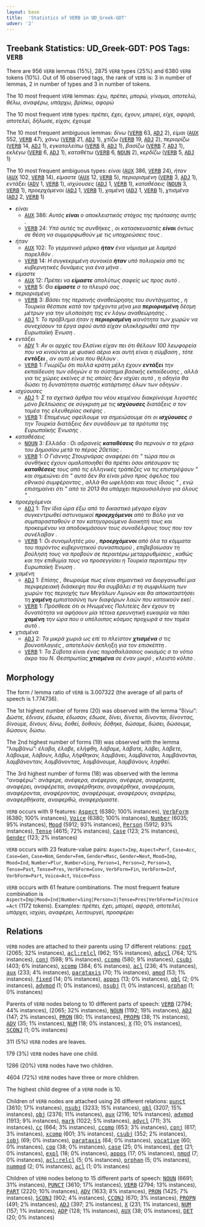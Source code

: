 ```yaml
---
layout: base
title:  'Statistics of VERB in UD_Greek-GDT'
udver: '2'
---
```


## Treebank Statistics: UD_Greek-GDT: POS Tags: `VERB`

There are 956 `VERB` lemmas (15%), 2875 `VERB` types (25%) and 6380 `VERB` tokens (10%).
Out of 16 observed tags, the rank of `VERB` is: 3 in number of lemmas, 2 in number of types and 3 in number of tokens.

The 10 most frequent `VERB` lemmas: <em>έχω, πρέπει, μπορώ, γίνομαι, αποτελώ, θέλω, αναφέρω, υπάρχω, βρίσκω, αφορώ</em>

The 10 most frequent `VERB` types:  <em>πρέπει, έχει, έχουν, μπορεί, είχε, αφορά, αποτελεί, δήλωσε, είχαν, έχουμε</em>

The 10 most frequent ambiguous lemmas: <em>δίνω</em> (<tt><a href="el_gdt-pos-VERB.html">VERB</a></tt> 63, <tt><a href="el_gdt-pos-ADJ.html">ADJ</a></tt> 2), <em>είμαι</em> (<tt><a href="el_gdt-pos-AUX.html">AUX</a></tt> 552, <tt><a href="el_gdt-pos-VERB.html">VERB</a></tt> 47), <em>χάνω</em> (<tt><a href="el_gdt-pos-VERB.html">VERB</a></tt> 21, <tt><a href="el_gdt-pos-ADJ.html">ADJ</a></tt> 1), <em>χτίζω</em> (<tt><a href="el_gdt-pos-VERB.html">VERB</a></tt> 19, <tt><a href="el_gdt-pos-ADJ.html">ADJ</a></tt> 2), <em>περιορίζω</em> (<tt><a href="el_gdt-pos-VERB.html">VERB</a></tt> 14, <tt><a href="el_gdt-pos-ADJ.html">ADJ</a></tt> 1), <em>εγκαταλείπω</em> (<tt><a href="el_gdt-pos-VERB.html">VERB</a></tt> 8, <tt><a href="el_gdt-pos-ADJ.html">ADJ</a></tt> 1), <em>βασίζω</em> (<tt><a href="el_gdt-pos-VERB.html">VERB</a></tt> 7, <tt><a href="el_gdt-pos-ADJ.html">ADJ</a></tt> 1), <em>εκλέγω</em> (<tt><a href="el_gdt-pos-VERB.html">VERB</a></tt> 6, <tt><a href="el_gdt-pos-ADJ.html">ADJ</a></tt> 1), <em>καταθέτω</em> (<tt><a href="el_gdt-pos-VERB.html">VERB</a></tt> 6, <tt><a href="el_gdt-pos-NOUN.html">NOUN</a></tt> 2), <em>κερδίζω</em> (<tt><a href="el_gdt-pos-VERB.html">VERB</a></tt> 5, <tt><a href="el_gdt-pos-ADJ.html">ADJ</a></tt> 1)

The 10 most frequent ambiguous types:  <em>είναι</em> (<tt><a href="el_gdt-pos-AUX.html">AUX</a></tt> 386, <tt><a href="el_gdt-pos-VERB.html">VERB</a></tt> 24), <em>ήταν</em> (<tt><a href="el_gdt-pos-AUX.html">AUX</a></tt> 102, <tt><a href="el_gdt-pos-VERB.html">VERB</a></tt> 14), <em>είμαστε</em> (<tt><a href="el_gdt-pos-AUX.html">AUX</a></tt> 12, <tt><a href="el_gdt-pos-VERB.html">VERB</a></tt> 5), <em>περιορισμένη</em> (<tt><a href="el_gdt-pos-VERB.html">VERB</a></tt> 3, <tt><a href="el_gdt-pos-ADJ.html">ADJ</a></tt> 1), <em>εντάξει</em> (<tt><a href="el_gdt-pos-ADV.html">ADV</a></tt> 1, <tt><a href="el_gdt-pos-VERB.html">VERB</a></tt> 1), <em>ισχύουσες</em> (<tt><a href="el_gdt-pos-ADJ.html">ADJ</a></tt> 1, <tt><a href="el_gdt-pos-VERB.html">VERB</a></tt> 1), <em>καταθέσεις</em> (<tt><a href="el_gdt-pos-NOUN.html">NOUN</a></tt> 3, <tt><a href="el_gdt-pos-VERB.html">VERB</a></tt> 1), <em>προερχόμενοι</em> (<tt><a href="el_gdt-pos-ADJ.html">ADJ</a></tt> 1, <tt><a href="el_gdt-pos-VERB.html">VERB</a></tt> 1), <em>χαμένη</em> (<tt><a href="el_gdt-pos-ADJ.html">ADJ</a></tt> 1, <tt><a href="el_gdt-pos-VERB.html">VERB</a></tt> 1), <em>χτισμένα</em> (<tt><a href="el_gdt-pos-ADJ.html">ADJ</a></tt> 2, <tt><a href="el_gdt-pos-VERB.html">VERB</a></tt> 1)


* <em>είναι</em>
  * <tt><a href="el_gdt-pos-AUX.html">AUX</a></tt> 386: <em>Αυτός <b>είναι</b> ο αποκλειστικός στόχος της πρότασης αυτής .</em>
  * <tt><a href="el_gdt-pos-VERB.html">VERB</a></tt> 24: <em>Υπό αυτές τις συνθήκες , οι κατασκευαστές <b>είναι</b> όντως σε θέση να συμμορφωθούν με τις υποχρεώσεις τους .</em>
* <em>ήταν</em>
  * <tt><a href="el_gdt-pos-AUX.html">AUX</a></tt> 102: <em>Το γερμανικό μάρκο <b>ήταν</b> ένα νόμισμα με λαμπρό παρελθόν .</em>
  * <tt><a href="el_gdt-pos-VERB.html">VERB</a></tt> 14: <em>Η συγκεκριμένη συνοικία <b>ήταν</b> υπό πολιορκία από τις κυβερνητικές δυνάμεις για ένα μήνα .</em>
* <em>είμαστε</em>
  * <tt><a href="el_gdt-pos-AUX.html">AUX</a></tt> 12: <em>Πρέπει να <b>είμαστε</b> απολύτως σαφείς ως προς αυτό .</em>
  * <tt><a href="el_gdt-pos-VERB.html">VERB</a></tt> 5: <em>Θα <b>είμαστε</b> σ το πλευρό σας .</em>
* <em>περιορισμένη</em>
  * <tt><a href="el_gdt-pos-VERB.html">VERB</a></tt> 3: <em>Βάσει της περσινής αναθεώρησης του συντάγματος , η Τουρκία θέσπισε κατά τον τρέχοντα μήνα μια <b>περιορισμένη</b> δέσμη μέτρων για την υλοποίηση της εν λόγω αναθεώρησης .</em>
  * <tt><a href="el_gdt-pos-ADJ.html">ADJ</a></tt> 1: <em>Το πρόβλημα ήταν η <b>περιορισμένη</b> ικανότητα των χωρών να συνεχίσουν τα έργα αφού αυτά είχαν ολοκληρωθεί από την Ευρωπαϊκή Ένωση .</em>
* <em>εντάξει</em>
  * <tt><a href="el_gdt-pos-ADV.html">ADV</a></tt> 1: <em>Αν οι αρχές του Ελσίνκι είχαν πει ότι θέλουν 100 λεωφορεία που να κινούνται με φυσικό αέριο και αυτή είναι η σύμβαση , τότε <b>εντάξει</b> , αν αυτό είναι που θέλουν .</em>
  * <tt><a href="el_gdt-pos-VERB.html">VERB</a></tt> 1: <em>Γνωρίζω ότι πολλά κράτη μέλη έχουν <b>εντάξει</b> την εκπαίδευση των οδηγών σ το σύστημα βασικής εκπαίδευσης , αλλά για τις χώρες εκείνες σ τις οποίες δεν ισχύει αυτό , η οδηγία θα δώσει τη δυνατότητα σωστής κατάρτισης όλων των οδηγών .</em>
* <em>ισχύουσες</em>
  * <tt><a href="el_gdt-pos-ADJ.html">ADJ</a></tt> 1: <em>Σ τα σχετικά άρθρα του νέου κειμένου διακρίνουμε λιγοστές μόνο βελτιώσεις σε σύγκριση με τις <b>ισχύουσες</b> διατάξεις σ τον τομέα της ελευθερίας σκέψης .</em>
  * <tt><a href="el_gdt-pos-VERB.html">VERB</a></tt> 1: <em>Επομένως οφείλουμε να σημειώσουμε ότι οι <b>ισχύουσες</b> σ την Τουρκία διατάξεις δεν συνάδουν με τα πρότυπα της Ευρωπαϊκής Ένωσης .</em>
* <em>καταθέσεις</em>
  * <tt><a href="el_gdt-pos-NOUN.html">NOUN</a></tt> 3: <em>Ελλάδα : Οι αδρανείς <b>καταθέσεις</b> θα περνούν σ τα χέρια του Δημοσίου μετά το πέρας 20ετίας .</em>
  * <tt><a href="el_gdt-pos-VERB.html">VERB</a></tt> 1: <em>Ο Γιάννης Στουρνάρας αναφέρει ότι " τώρα που οι συνθήκες έχουν ομαλοποιηθεί θα πρέπει όσοι απέσυραν τις <b>καταθέσεις</b> τους από τις ελληνικές τράπεζες να τις επιστρέψουν " και σημειώνει ότι " αυτό δεν θα είναι μόνο προς όφελος του εθνικού συμφέροντος , αλλά θα ωφελήσει και τους ίδιους " , ενώ επισημαίνει ότι " από το 2013 θα υπάρχει περιουσιολόγιο για όλους " .</em>
* <em>προερχόμενοι</em>
  * <tt><a href="el_gdt-pos-ADJ.html">ADJ</a></tt> 1: <em>Την ίδια ώρα έξω από το δικαστικό μέγαρο είχαν συγκεντρωθεί αστυνομικοί <b>προερχόμενοι</b> από το Βόλο για να συμπαρασταθούν σ τον κατηγορούμενο διοικητή τους και προκειμένου να αποδοκιμάσουν τους συναδέλφους τους που τον συνέλαβαν .</em>
  * <tt><a href="el_gdt-pos-VERB.html">VERB</a></tt> 1: <em>Οι συνομιλητές μου , <b>προερχόμενοι</b> από όλα τα κόμματα του παρόντος κυβερνητικού συνασπισμού , επιβεβαίωσαν τη βούλησή τους να προβούν σε περαιτέρω μεταρρυθμίσεις , καθώς και την επιθυμία τους να προσεγγίσει η Τουρκία περαιτέρω την Ευρωπαϊκή Ένωση .</em>
* <em>χαμένη</em>
  * <tt><a href="el_gdt-pos-ADJ.html">ADJ</a></tt> 1: <em>Επίσης , θεωρούμε πως είναι σημαντικό να διοργανωθεί μια περιφερειακή διάσκεψη που θα συμβάλει σ τη συμφιλίωση των χωρών της περιοχής των Μεγάλων Λιμνών και θα αποκαταστήσει τη <b>χαμένη</b> εμπιστοσύνη των διαφόρων λαών που κατοικούν εκεί .</em>
  * <tt><a href="el_gdt-pos-VERB.html">VERB</a></tt> 1: <em>Πρόσθεσε ότι οι Ηνωμένες Πολιτείες δεν έχουν τη δυνατότητα να αφήσουν μία τέτοια ερευνητική ευκαιρία να πάει <b>χαμένη</b> την ώρα που ο υπόλοιπος κόσμος προχωρά σ τον τομέα αυτό .</em>
* <em>χτισμένα</em>
  * <tt><a href="el_gdt-pos-ADJ.html">ADJ</a></tt> 2: <em>Τα μικρά χωριά ως επί το πλείστον <b>χτισμένα</b> σ τις βουνοπλαγιές , αποτελούν έκπληξη για τον επισκέπτη .</em>
  * <tt><a href="el_gdt-pos-VERB.html">VERB</a></tt> 1: <em>Τα Σύβοτα είναι ένας παραθαλάσσιος οικισμός σ το νότιο άκρο του Ν. Θεσπρωτίας <b>χτισμένα</b> σε έναν μικρό , κλειστό κόλπο .</em>

## Morphology

The form / lemma ratio of `VERB` is 3.007322 (the average of all parts of speech is 1.774736).

The 1st highest number of forms (20) was observed with the lemma “δίνω”: <em>Δώστε, έδιναν, έδωσα, έδωσαν, έδωσε, δίνει, δίνεται, δίνονται, δίνοντας, δίνουμε, δίνουν, δίνω, δοθεί, δοθούν, δόθηκε, δώσαμε, δώσει, δώσουμε, δώσουν, δώσω</em>.

The 2nd highest number of forms (19) was observed with the lemma “λαμβάνω”: <em>έλαβα, έλαβε, ελήφθη, λάβαμε, λάβατε, λάβει, λάβετε, λάβουμε, λάβουν, λάβω, λήφθηκαν, λαμβάνει, λαμβάνεται, λαμβάνονται, λαμβάνονταν, λαμβάνοντας, λαμβάνουμε, λαμβάνουν, ληφθεί</em>.

The 3rd highest number of forms (18) was observed with the lemma “αναφέρω”: <em>ανάφερε, ανέφερα, ανέφεραν, ανέφερε, αναφέρατε, αναφέρει, αναφέρεται, αναφέρθηκαν, αναφέρθηκε, αναφέρομαι, αναφέρονται, αναφέροντας, αναφέρουμε, αναφέρουν, αναφέρω, αναφερθήκατε, αναφερθώ, αναφερόμαστε</em>.

`VERB` occurs with 9 features: <tt><a href="el_gdt-feat-Aspect.html">Aspect</a></tt> (6380; 100% instances), <tt><a href="el_gdt-feat-VerbForm.html">VerbForm</a></tt> (6380; 100% instances), <tt><a href="el_gdt-feat-Voice.html">Voice</a></tt> (6380; 100% instances), <tt><a href="el_gdt-feat-Number.html">Number</a></tt> (6035; 95% instances), <tt><a href="el_gdt-feat-Mood.html">Mood</a></tt> (5912; 93% instances), <tt><a href="el_gdt-feat-Person.html">Person</a></tt> (5912; 93% instances), <tt><a href="el_gdt-feat-Tense.html">Tense</a></tt> (4615; 72% instances), <tt><a href="el_gdt-feat-Case.html">Case</a></tt> (123; 2% instances), <tt><a href="el_gdt-feat-Gender.html">Gender</a></tt> (123; 2% instances)

`VERB` occurs with 23 feature-value pairs: `Aspect=Imp`, `Aspect=Perf`, `Case=Acc`, `Case=Gen`, `Case=Nom`, `Gender=Fem`, `Gender=Masc`, `Gender=Neut`, `Mood=Imp`, `Mood=Ind`, `Number=Plur`, `Number=Sing`, `Person=1`, `Person=2`, `Person=3`, `Tense=Past`, `Tense=Pres`, `VerbForm=Conv`, `VerbForm=Fin`, `VerbForm=Inf`, `VerbForm=Part`, `Voice=Act`, `Voice=Pass`

`VERB` occurs with 61 feature combinations.
The most frequent feature combination is `Aspect=Imp|Mood=Ind|Number=Sing|Person=3|Tense=Pres|VerbForm=Fin|Voice=Act` (1172 tokens).
Examples: <em>πρέπει, έχει, μπορεί, αφορά, αποτελεί, υπάρχει, ισχύει, αναφέρει, λειτουργεί, προσφέρει</em>


## Relations

`VERB` nodes are attached to their parents using 17 different relations: <tt><a href="el_gdt-dep-root.html">root</a></tt> (2065; 32% instances), <tt><a href="el_gdt-dep-acl-relcl.html">acl:relcl</a></tt> (962; 15% instances), <tt><a href="el_gdt-dep-advcl.html">advcl</a></tt> (764; 12% instances), <tt><a href="el_gdt-dep-conj.html">conj</a></tt> (598; 9% instances), <tt><a href="el_gdt-dep-ccomp.html">ccomp</a></tt> (580; 9% instances), <tt><a href="el_gdt-dep-csubj.html">csubj</a></tt> (403; 6% instances), <tt><a href="el_gdt-dep-xcomp.html">xcomp</a></tt> (384; 6% instances), <tt><a href="el_gdt-dep-acl.html">acl</a></tt> (236; 4% instances), <tt><a href="el_gdt-dep-aux.html">aux</a></tt> (233; 4% instances), <tt><a href="el_gdt-dep-parataxis.html">parataxis</a></tt> (70; 1% instances), <tt><a href="el_gdt-dep-amod.html">amod</a></tt> (53; 1% instances), <tt><a href="el_gdt-dep-fixed.html">fixed</a></tt> (14; 0% instances), <tt><a href="el_gdt-dep-appos.html">appos</a></tt> (13; 0% instances), <tt><a href="el_gdt-dep-obl.html">obl</a></tt> (2; 0% instances), <tt><a href="el_gdt-dep-advmod.html">advmod</a></tt> (1; 0% instances), <tt><a href="el_gdt-dep-nsubj.html">nsubj</a></tt> (1; 0% instances), <tt><a href="el_gdt-dep-orphan.html">orphan</a></tt> (1; 0% instances)

Parents of `VERB` nodes belong to 10 different parts of speech: <tt><a href="el_gdt-pos-VERB.html">VERB</a></tt> (2794; 44% instances),  (2065; 32% instances), <tt><a href="el_gdt-pos-NOUN.html">NOUN</a></tt> (1192; 19% instances), <tt><a href="el_gdt-pos-ADJ.html">ADJ</a></tt> (147; 2% instances), <tt><a href="el_gdt-pos-PRON.html">PRON</a></tt> (80; 1% instances), <tt><a href="el_gdt-pos-PROPN.html">PROPN</a></tt> (38; 1% instances), <tt><a href="el_gdt-pos-ADV.html">ADV</a></tt> (35; 1% instances), <tt><a href="el_gdt-pos-NUM.html">NUM</a></tt> (18; 0% instances), <tt><a href="el_gdt-pos-X.html">X</a></tt> (10; 0% instances), <tt><a href="el_gdt-pos-SCONJ.html">SCONJ</a></tt> (1; 0% instances)

311 (5%) `VERB` nodes are leaves.

179 (3%) `VERB` nodes have one child.

1286 (20%) `VERB` nodes have two children.

4604 (72%) `VERB` nodes have three or more children.

The highest child degree of a `VERB` node is 10.

Children of `VERB` nodes are attached using 26 different relations: <tt><a href="el_gdt-dep-punct.html">punct</a></tt> (3610; 17% instances), <tt><a href="el_gdt-dep-nsubj.html">nsubj</a></tt> (3233; 15% instances), <tt><a href="el_gdt-dep-obl.html">obl</a></tt> (3207; 15% instances), <tt><a href="el_gdt-dep-obj.html">obj</a></tt> (2376; 11% instances), <tt><a href="el_gdt-dep-aux.html">aux</a></tt> (2116; 10% instances), <tt><a href="el_gdt-dep-advmod.html">advmod</a></tt> (1913; 9% instances), <tt><a href="el_gdt-dep-mark.html">mark</a></tt> (1022; 5% instances), <tt><a href="el_gdt-dep-advcl.html">advcl</a></tt> (711; 3% instances), <tt><a href="el_gdt-dep-cc.html">cc</a></tt> (664; 3% instances), <tt><a href="el_gdt-dep-ccomp.html">ccomp</a></tt> (653; 3% instances), <tt><a href="el_gdt-dep-conj.html">conj</a></tt> (617; 3% instances), <tt><a href="el_gdt-dep-xcomp.html">xcomp</a></tt> (601; 3% instances), <tt><a href="el_gdt-dep-csubj.html">csubj</a></tt> (352; 2% instances), <tt><a href="el_gdt-dep-iobj.html">iobj</a></tt> (69; 0% instances), <tt><a href="el_gdt-dep-parataxis.html">parataxis</a></tt> (64; 0% instances), <tt><a href="el_gdt-dep-vocative.html">vocative</a></tt> (60; 0% instances), <tt><a href="el_gdt-dep-cop.html">cop</a></tt> (38; 0% instances), <tt><a href="el_gdt-dep-case.html">case</a></tt> (25; 0% instances), <tt><a href="el_gdt-dep-det.html">det</a></tt> (21; 0% instances), <tt><a href="el_gdt-dep-expl.html">expl</a></tt> (18; 0% instances), <tt><a href="el_gdt-dep-appos.html">appos</a></tt> (17; 0% instances), <tt><a href="el_gdt-dep-nmod.html">nmod</a></tt> (7; 0% instances), <tt><a href="el_gdt-dep-acl-relcl.html">acl:relcl</a></tt> (5; 0% instances), <tt><a href="el_gdt-dep-orphan.html">orphan</a></tt> (5; 0% instances), <tt><a href="el_gdt-dep-nummod.html">nummod</a></tt> (2; 0% instances), <tt><a href="el_gdt-dep-acl.html">acl</a></tt> (1; 0% instances)

Children of `VERB` nodes belong to 15 different parts of speech: <tt><a href="el_gdt-pos-NOUN.html">NOUN</a></tt> (6691; 31% instances), <tt><a href="el_gdt-pos-PUNCT.html">PUNCT</a></tt> (3610; 17% instances), <tt><a href="el_gdt-pos-VERB.html">VERB</a></tt> (2794; 13% instances), <tt><a href="el_gdt-pos-PART.html">PART</a></tt> (2220; 10% instances), <tt><a href="el_gdt-pos-ADV.html">ADV</a></tt> (1633; 8% instances), <tt><a href="el_gdt-pos-PRON.html">PRON</a></tt> (1425; 7% instances), <tt><a href="el_gdt-pos-SCONJ.html">SCONJ</a></tt> (902; 4% instances), <tt><a href="el_gdt-pos-CCONJ.html">CCONJ</a></tt> (670; 3% instances), <tt><a href="el_gdt-pos-PROPN.html">PROPN</a></tt> (491; 2% instances), <tt><a href="el_gdt-pos-ADJ.html">ADJ</a></tt> (397; 2% instances), <tt><a href="el_gdt-pos-X.html">X</a></tt> (231; 1% instances), <tt><a href="el_gdt-pos-NUM.html">NUM</a></tt> (157; 1% instances), <tt><a href="el_gdt-pos-ADP.html">ADP</a></tt> (128; 1% instances), <tt><a href="el_gdt-pos-AUX.html">AUX</a></tt> (38; 0% instances), <tt><a href="el_gdt-pos-DET.html">DET</a></tt> (20; 0% instances)

